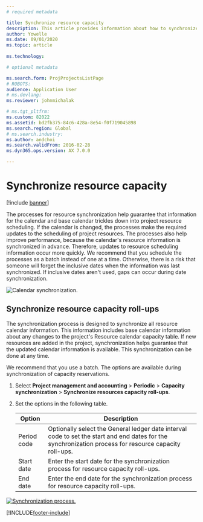 ```yaml
---
# required metadata

title: Synchronize resource capacity
description: This article provides information about how to synchronize a resource's capacity across calendars and projects.
author: Yowelle
ms.date: 09/01/2020
ms.topic: article
 
ms.technology: 

# optional metadata

ms.search.form: ProjProjectsListPage
# ROBOTS: 
audience: Application User
# ms.devlang: 
ms.reviewer: johnmichalak

# ms.tgt_pltfrm: 
ms.custom: 82022
ms.assetid: bd2fb375-84c6-428a-8e54-f0f719045898
ms.search.region: Global
# ms.search.industry: 
ms.author: andchoi
ms.search.validFrom: 2016-02-28
ms.dyn365.ops.version: AX 7.0.0

---
```


# Synchronize resource capacity

[!include [banner](../includes/banner.md)]

The processes for resource synchronization help guarantee that information for the calendar and base calendar trickles down into project resource scheduling. If the calendar is changed, the processes make the required updates to the scheduling of project resources. The processes also help improve performance, because the calendar's resource information is synchronized in advance. Therefore, updates to resource scheduling information occur more quickly. We recommend that you schedule the processes as a batch instead of one at a time. Otherwise, there is a risk that someone will forget the inclusive dates when the information was last synchronized. If inclusive dates aren't used, gaps can occur during date synchronization.

![Calendar synchronization.](./media/projectresourcing04-1024x471.jpg)

## Synchronize resource capacity roll-ups

The synchronization process is designed to synchronize all resource calendar information. This information includes base calendar information about any changes to the project's Resource calendar capacity table. If new resources are added in the project, synchronization helps guarantee that the updated calendar information is available. This synchronization can be done at any time.

We recommend that you use a batch. The options are available during synchronization of capacity reservations.

1. Select **Project management and accounting** &gt; **Periodic** &gt; **Capacity synchronization** &gt; **Synchronize resources capacity roll-ups**.
2. Set the options in the following table.

    | Option      | Description |
    |-------------|-------------|
    | Period code | Optionally select the General ledger date interval code to set the start and end dates for the synchronization process for resource capacity roll-ups. |
    | Start date  | Enter the start date for the synchronization process for resource capacity roll-ups. |
    | End date    | Enter the end date for the synchronization process for resource capacity roll-ups. |

[![Synchronization process.](./media/projectresourcing09.jpg)](./media/projectresourcing09.jpg)


[!INCLUDE[footer-include](../includes/footer-banner.md)]